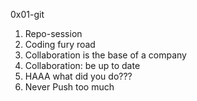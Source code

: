 0x01-git

1. Repo-session
2. Coding fury road
3. Collaboration is the base of a company
4. Collaboration: be up to date
5. HAAA what did you do???
6. Never Push too much
